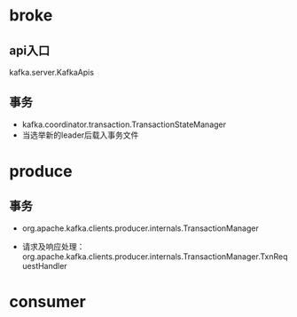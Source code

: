 # broke
## api入口
kafka.server.KafkaApis
## 事务
- kafka.coordinator.transaction.TransactionStateManager
- 当选举新的leader后载入事务文件

# produce
## 事务
- org.apache.kafka.clients.producer.internals.TransactionManager

- 请求及响应处理：org.apache.kafka.clients.producer.internals.TransactionManager.TxnRequestHandler

# consumer
